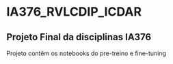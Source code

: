 # IA376_RVLCDIP_ICDAR

## Projeto Final da disciplinas IA376

Projeto contêm os notebooks do pre-treino e fine-tuning 
